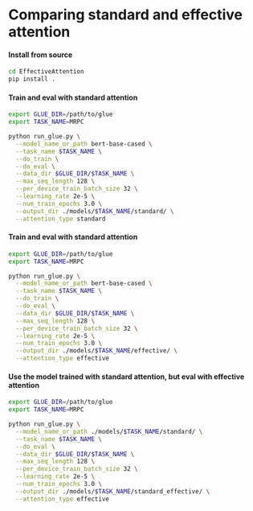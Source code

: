 # Comparing standard and effective attention

#### Install from source 
```bash
cd EffectiveAttention 
pip install .
```

#### Train and eval with standard attention

```bash
export GLUE_DIR=/path/to/glue
export TASK_NAME=MRPC

python run_glue.py \
  --model_name_or_path bert-base-cased \
  --task_name $TASK_NAME \
  --do_train \
  --do_eval \
  --data_dir $GLUE_DIR/$TASK_NAME \
  --max_seq_length 128 \
  --per_device_train_batch_size 32 \
  --learning_rate 2e-5 \
  --num_train_epochs 3.0 \
  --output_dir ./models/$TASK_NAME/standard/ \
  --attention_type standard
```


#### Train and eval with standard attention

```bash
export GLUE_DIR=/path/to/glue
export TASK_NAME=MRPC

python run_glue.py \
  --model_name_or_path bert-base-cased \
  --task_name $TASK_NAME \
  --do_train \
  --do_eval \
  --data_dir $GLUE_DIR/$TASK_NAME \
  --max_seq_length 128 \
  --per_device_train_batch_size 32 \
  --learning_rate 2e-5 \
  --num_train_epochs 3.0 \
  --output_dir ./models/$TASK_NAME/effective/ \
  --attention_type effective
```

#### Use the model trained with standard attention, but eval with effective attention

```bash
export GLUE_DIR=/path/to/glue
export TASK_NAME=MRPC

python run_glue.py \
  --model_name_or_path ./models/$TASK_NAME/standard/ \
  --task_name $TASK_NAME \
  --do_eval \
  --data_dir $GLUE_DIR/$TASK_NAME \
  --max_seq_length 128 \
  --per_device_train_batch_size 32 \
  --learning_rate 2e-5 \
  --num_train_epochs 3.0 \
  --output_dir ./models/$TASK_NAME/standard_effective/ \
  --attention_type effective
```
